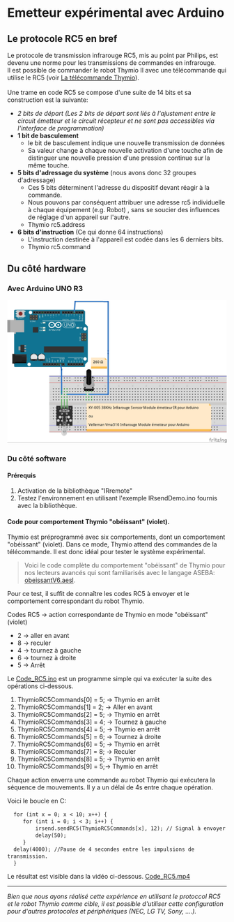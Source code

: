 # Emetteur expérimental avec Arduino 
## Le protocole RC5 en bref 
Le protocole de transmission infrarouge RC5, mis au point par Philips, est devenu une norme pour les transmissions de commandes en infrarouge. <br>
Il est possible de commander le robot Thymio II avec une télécommande qui utilise le RC5 (voir  [La télécommande Thymio](http://wiki.thymio.org/fr:thymioirremote)).
<br><br>
Une trame en code RC5 se compose d'une suite de 14 bits et sa construction est la suivante:

* _2 bits de départ (Les 2 bits de départ sont liés à l'ajustement entre le circuit émetteur et le circuit récepteur et ne sont pas accessibles via l'interface de programmation)_
* **1 bit de basculement** 
    * le bit de basculement indique une nouvelle transmission de données
    * Sa valeur change à chaque nouvelle activation d'une touche afin de distinguer une nouvelle pression d'une pression continue sur la même touche.
* **5 bits d'adressage du système** (nous avons donc 32 groupes d'adressage)
    * Ces 5 bits déterminent l'adresse du dispositif devant réagir à la commande. 
    * Nous pouvons par conséquent attribuer une adresse rc5 individuelle à chaque équipement (e.g. Robot) , sans se soucier des influences de réglage d'un appareil sur l'autre.
    * Thymio rc5.address
* **6 bits d'instruction** (Ce qui donne 64 instructions)
    * L'instruction destinée à l'appareil est codée dans les 6 derniers bits.
    * Thymio rc5.command


## Du côté hardware
### Avec Arduino UNO R3

![test](ArduinoUNOR3_Emetteur_Infrarouge_bb.jpg)

### Du côté software
#### Prérequis
1. Activation de la bibliothèque "IRremote"
2. Testez l'environnement en utilisant l'exemple IRsendDemo.ino fournis avec la bibliothèque. 

#### Code pour comportement Thymio "obéissant" (violet).
Thymio est préprogrammé avec six comportements, dont un comportement "obéissant" (violet). 
Dans ce mode, Thymio attend des commandes de la télécommande. Il est donc idéal pour tester le système expérimental.

> Voici le code complète du comportement "obéissant" de Thymio pour nos lecteurs avancés qui sont familiarisés avec le langage ASEBA: [obeissantV6.aesl](./Code_RC5/obeissantV6.aesl).

Pour ce test, il suffit de connaître les codes RC5 à envoyer et le comportement correspondant du robot Thymio. 

Codes RC5 -> action correspondante de Thymio en mode "obéissant" (violet)
* 2 -> aller en avant 
* 8 -> reculer 
* 4 -> tournez à gauche 
* 6 -> tournez à droite 
* 5 -> Arrêt 

Le [Code_RC5.ino](./Code_RC5/Code_RC5.ino) est un programme simple qui va exécuter la suite des opérations ci-dessous. <br>

1.    ThymioRC5Commands[0] = 5; -> Thymio en arrêt 
2.    ThymioRC5Commands[1] = 2; -> Aller en avant
3.    ThymioRC5Commands[2] = 5; -> Thymio en arrêt
4.    ThymioRC5Commands[3] = 4; -> Tournez à gauche 
5.    ThymioRC5Commands[4] = 5; -> Thymio en arrêt
6.    ThymioRC5Commands[5] = 6; -> Tournez à droite 
7.    ThymioRC5Commands[6] = 5; -> Thymio en arrêt
8.    ThymioRC5Commands[7] = 8; -> Reculer 
9.    ThymioRC5Commands[8] = 5; -> Thymio en arrêt
10.    ThymioRC5Commands[9] = 5;-> Thymio en arrêt

Chaque action enverra une commande au robot Thymio qui exécutera la séquence de mouvements. Il y a un délai de 4s entre chaque opération. 

Voici le boucle en C:

      for (int x = 0; x < 10; x++) {
         for (int i = 0; i < 3; i++) {
             irsend.sendRC5(ThymioRC5Commands[x], 12); // Signal à envoyer 
             delay(50);
         } 
      delay(4000); //Pause de 4 secondes entre les impulsions de transmission.
      }    

Le résultat est visible dans la vidéo ci-dessous. 
 [Code_RC5.mp4](./Code_RC5.mp4)

***
_Bien que nous ayons réalisé cette expérience en utilisant le protoccol RC5 et le robot Thymio comme cible, il est possible d'utiliser cette configuration pour d'autres protocoles et périphériques (NEC, LG TV, Sony, ....)._


